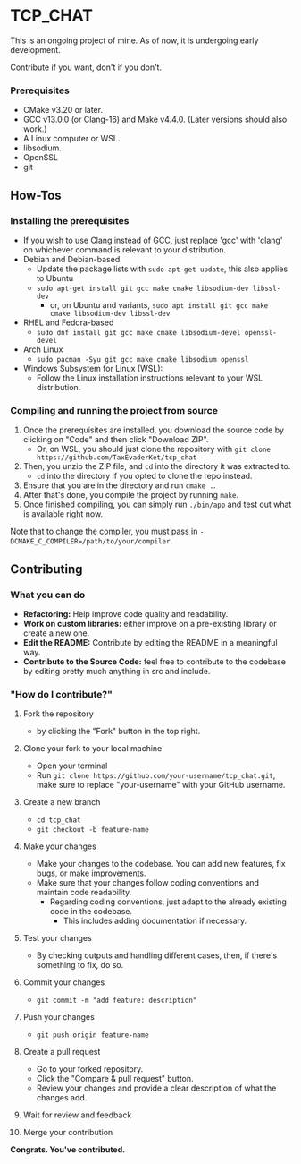 # TCP_CHAT
<p>This is an ongoing project of mine. As of now, it is undergoing early development.</p>

Contribute if you want, don't if you don't.


### Prerequisites
- CMake v3.20 or later.
- GCC v13.0.0 (or Clang-16) and Make v4.4.0. (Later versions should also work.)
- A Linux computer or WSL.
- libsodium.
- OpenSSL
- git

## How-Tos

### Installing the prerequisites
- If you wish to use Clang instead of GCC, just replace 'gcc' with 'clang' on whichever command is relevant to your distribution.
- Debian and Debian-based
    - Update the package lists with `sudo apt-get update`, this also applies to Ubuntu
    - `sudo apt-get install git gcc make cmake libsodium-dev libssl-dev`
        - or, on Ubuntu and variants, `sudo apt install git gcc make cmake libsodium-dev libssl-dev`
- RHEL and Fedora-based
    - `sudo dnf install git gcc make cmake libsodium-devel openssl-devel`
- Arch Linux
    - `sudo pacman -Syu git gcc make cmake libsodium openssl`
- Windows Subsystem for Linux (WSL):
    - Follow the Linux installation instructions relevant to your WSL distribution.

### Compiling and running the project from source
1. Once the prerequisites are installed, you download the source code by clicking on "Code" and then click "Download ZIP".
    - Or, on WSL, you should just clone the repository with `git clone https://github.com/TaxEvaderKet/tcp_chat`
3. Then, you unzip the ZIP file, and `cd` into the directory it was extracted to.
    - `cd` into the directory if you opted to clone the repo instead.
5. Ensure that you are in the directory and run `cmake .`.
6. After that's done, you compile the project by running `make`.
7. Once finished compiling, you can simply run `./bin/app` and test out what is available right now.

Note that to change the compiler, you must pass in `-DCMAKE_C_COMPILER=/path/to/your/compiler`. 

## Contributing

### What you can do

- **Refactoring:** Help improve code quality and readability.
- **Work on custom libraries:** either improve on a pre-existing library or create a new one.
- **Edit the README:** Contribute by editing the README in a meaningful way.
- **Contribute to the Source Code:** feel free to contribute to the codebase by editing pretty much anything in src and include.

### "How do I contribute?"
1. Fork the repository
    - by clicking the "Fork" button in the top right.

2. Clone your fork to your local machine
    - Open your terminal
    - Run `git clone https://github.com/your-username/tcp_chat.git`, make sure to replace "your-username" with your GitHub username.

3. Create a new branch
    - `cd tcp_chat`
    - `git checkout -b feature-name`

4. Make your changes
    - Make your changes to the codebase. You can add new features, fix bugs, or make improvements.
    - Make sure that your changes follow coding conventions and maintain code readability.
        - Regarding coding conventions, just adapt to the already existing code in the codebase.
            - This includes adding documentation if necessary.

5. Test your changes
    - By checking outputs and handling different cases, then, if there's something to fix, do so.

6. Commit your changes
    - `git commit -m "add feature: description"`

7. Push your changes
    - `git push origin feature-name`

8. Create a pull request
    - Go to your forked repository.
    - Click the "Compare & pull request" button.
    - Review your changes and provide a clear description of what the changes add.

9. Wait for review and feedback

10. Merge your contribution

**Congrats. You've contributed.**

